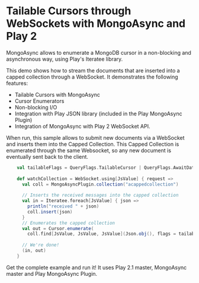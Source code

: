 # Tailable Cursors through WebSockets with MongoAsync and Play 2

MongoAsync allows to enumerate a MongoDB cursor in a non-blocking and asynchronous way, using Play's Iteratee library.

This demo shows how to stream the documents that are inserted into a capped collection through a WebSocket.
It demonstrates the following features:
+ Tailable Cursors with MongoAsync
+ Cursor Enumerators
+ Non-blocking I/O
+ Integration with Play JSON library (included in the Play MongoAsync Plugin)
+ Integration of MongoAsync with Play 2 WebSocket API.

When run, this sample allows to submit new documents via a WebSocket and inserts them into the Capped Collection. This Capped Collection is enumerated through the same Websocket, so any new document is eventually sent back to the client.

```scala
    val tailableFlags = QueryFlags.TailableCursor | QueryFlags.AwaitData
    
    def watchCollection = WebSocket.using[JsValue] { request => 
      val coll = MongoAsyncPlugin.collection("acappedcollection")
      
      // Inserts the received messages into the capped collection
      val in = Iteratee.foreach[JsValue] { json =>
        println("received " + json)
        coll.insert(json)
      }
      // Enumerates the capped collection
      val out = Cursor.enumerate(
        coll.find[JsValue, JsValue, JsValue](Json.obj(), flags = tailableFlags))
      
      // We're done!
      (in, out)
    }
```

Get the complete example and run it! It uses Play 2.1 master, MongoAsync master and Play MongoAsync Plugin.